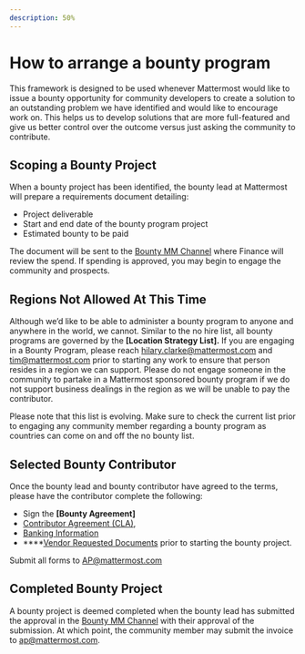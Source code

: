 ```yaml
---
description: 50%
---
```


# How to arrange a bounty program

This framework is designed to be used whenever Mattermost would like to issue a bounty opportunity for community developers to create a solution to an outstanding problem we have identified and would like to encourage work on. This helps us to develop solutions that are more full-featured and give us better control over the outcome versus just asking the community to contribute.

## Scoping a Bounty Project

When a bounty project has been identified, the bounty lead at Mattermost will prepare a requirements document detailing:

* Project deliverable
* Start and end date of the bounty program project
* Estimated bounty to be paid

The document will be sent to the [Bounty MM Channel](https://community-release.mattermost.com/private-core/channels/developer-bounty-program) where Finance will review the spend. If spending is approved, you may begin to engage the community and prospects.

## Regions Not Allowed At This Time

Although we’d like to be able to administer a bounty program to anyone and anywhere in the world, we cannot. Similar to the no hire list, all bounty programs are governed by the **\[Location Strategy List\].** If you are engaging in a Bounty Program, please reach [hilary.clarke@mattermost.com](mailto:hilary.clarke@mattermost.com) and [tim@mattermost.com](mailto:tim@mattermost.com) prior to starting any work to ensure that person resides in a region we can support. Please do not engage someone in the community to partake in a Mattermost sponsored bounty program if we do not support business dealings in the region as we will be unable to pay the contributor.

Please note that this list is evolving. Make sure to check the current list prior to engaging any community member regarding a bounty program as countries can come on and off the no bounty list.

## Selected Bounty Contributor

Once the bounty lead and bounty contributor have agreed to the terms, please have the contributor complete the following:

* Sign the **\[Bounty Agreement\]**
* [Contributor Agreement \(CLA\)](https://mattermost.org/mattermost-contributor-agreement/),
* [Banking Information](https://handbook.mattermost.com/company/how-to-guides-for-staff/how-to-get-paid#payments-made-by-mattermost)
* \*\*\*\*[Vendor Requested Documents](https://handbook.mattermost.com/company/how-to-guides-for-staff/how-to-purchase/how-to-on-board-as-a-vendor#new-vendor-or-contractor) prior to starting the bounty project.

Submit all forms to AP@mattermost.com

## Completed Bounty Project

A bounty project is deemed completed when the bounty lead has submitted the approval in the [Bounty MM Channel](https://community-release.mattermost.com/private-core/channels/developer-bounty-program) with their approval of the submission. At which point, the community member may submit the invoice to [ap@mattermost.com](mailto:%20ap@mattermost.com). 

